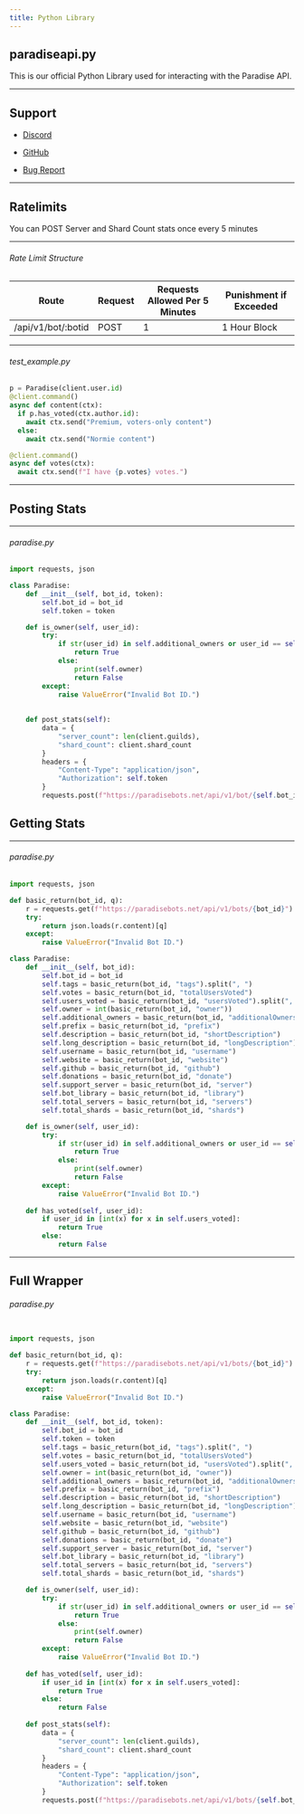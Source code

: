 ```yaml
---
title: Python Library
---
```


## paradiseapi.py

This is our official Python Library used for interacting with the Paradise API.

---
## Support

* [Discord](https://paradisebots.net/join)

* [GitHub](https://gist.github.com/TheUndeadBowman/9882928e04900c9b5bef4d236693a43d)

* [Bug Report](https://paradisebots.net/bug)

---

## Ratelimits
You can POST Server and Shard Count stats once every 5 minutes

---

###### Rate Limit Structure
| Route	| Request | Requests Allowed Per 5 Minutes | Punishment if Exceeded
|--------------|----------|--------------|--------------|
/api/v1/bot/:botid | POST | 1 | 1 Hour Block

---

###### test_example.py
```python
p = Paradise(client.user.id)
@client.command()
async def content(ctx):
  if p.has_voted(ctx.author.id):
    await ctx.send("Premium, voters-only content")
  else:
    await ctx.send("Normie content")

@client.command()
async def votes(ctx):
  await ctx.send(f"I have {p.votes} votes.")
```

---

## Posting Stats

<Route method="POST" path="/api/v1/bot/:botid" auth /> 

---

###### paradise.py
```python
import requests, json

class Paradise:
    def __init__(self, bot_id, token):
        self.bot_id = bot_id
        self.token = token

    def is_owner(self, user_id):
        try:
            if str(user_id) in self.additional_owners or user_id == self.owner:
                return True
            else:
                print(self.owner)
                return False
        except:
            raise ValueError("Invalid Bot ID.")
    
    
    def post_stats(self):
        data = {
            "server_count": len(client.guilds),
            "shard_count": client.shard_count
        }
        headers = {
            "Content-Type": "application/json",
            "Authorization": self.token
        }
        requests.post(f"https://paradisebots.net/api/v1/bot/{self.bot_id}", data=data, headers=headers) // If you have issues set "data=data" as "body=data"
```

## Getting Stats

<Route method="GET" path="/api/v1/bots/:botid" /> 

---

###### paradise.py
```python
import requests, json

def basic_return(bot_id, q):
    r = requests.get(f"https://paradisebots.net/api/v1/bots/{bot_id}")
    try:
        return json.loads(r.content)[q]
    except:
        raise ValueError("Invalid Bot ID.")

class Paradise:
    def __init__(self, bot_id):
        self.bot_id = bot_id
        self.tags = basic_return(bot_id, "tags").split(", ")
        self.votes = basic_return(bot_id, "totalUsersVoted")
        self.users_voted = basic_return(bot_id, "usersVoted").split(", ")
        self.owner = int(basic_return(bot_id, "owner"))
        self.additional_owners = basic_return(bot_id, "additionalOwners")
        self.prefix = basic_return(bot_id, "prefix")
        self.description = basic_return(bot_id, "shortDescription")
        self.long_description = basic_return(bot_id, "longDescription")
        self.username = basic_return(bot_id, "username")
        self.website = basic_return(bot_id, "website")
        self.github = basic_return(bot_id, "github")
        self.donations = basic_return(bot_id, "donate")
        self.support_server = basic_return(bot_id, "server")
        self.bot_library = basic_return(bot_id, "library")
        self.total_servers = basic_return(bot_id, "servers")
        self.total_shards = basic_return(bot_id, "shards")

    def is_owner(self, user_id):
        try:
            if str(user_id) in self.additional_owners or user_id == self.owner:
                return True
            else:
                print(self.owner)
                return False
        except:
            raise ValueError("Invalid Bot ID.")
    
    def has_voted(self, user_id):
        if user_id in [int(x) for x in self.users_voted]:
            return True
        else:
            return False
```

---

## Full Wrapper

###### paradise.py
```python

import requests, json

def basic_return(bot_id, q):
    r = requests.get(f"https://paradisebots.net/api/v1/bots/{bot_id}")
    try:
        return json.loads(r.content)[q]
    except:
        raise ValueError("Invalid Bot ID.")

class Paradise:
    def __init__(self, bot_id, token):
        self.bot_id = bot_id
        self.token = token
        self.tags = basic_return(bot_id, "tags").split(", ")
        self.votes = basic_return(bot_id, "totalUsersVoted")
        self.users_voted = basic_return(bot_id, "usersVoted").split(", ")
        self.owner = int(basic_return(bot_id, "owner"))
        self.additional_owners = basic_return(bot_id, "additionalOwners")
        self.prefix = basic_return(bot_id, "prefix")
        self.description = basic_return(bot_id, "shortDescription")
        self.long_description = basic_return(bot_id, "longDescription")
        self.username = basic_return(bot_id, "username")
        self.website = basic_return(bot_id, "website")
        self.github = basic_return(bot_id, "github")
        self.donations = basic_return(bot_id, "donate")
        self.support_server = basic_return(bot_id, "server")
        self.bot_library = basic_return(bot_id, "library")
        self.total_servers = basic_return(bot_id, "servers")
        self.total_shards = basic_return(bot_id, "shards")

    def is_owner(self, user_id):
        try:
            if str(user_id) in self.additional_owners or user_id == self.owner:
                return True
            else:
                print(self.owner)
                return False
        except:
            raise ValueError("Invalid Bot ID.")
    
    def has_voted(self, user_id):
        if user_id in [int(x) for x in self.users_voted]:
            return True
        else:
            return False
    
    def post_stats(self):
        data = {
            "server_count": len(client.guilds),
            "shard_count": client.shard_count
        }
        headers = {
            "Content-Type": "application/json",
            "Authorization": self.token
        }
        requests.post(f"https://paradisebots.net/api/v1/bots/{self.bot_id}", data=data, headers=headers) // If you have issues set "data=data" as "body=data"

```
